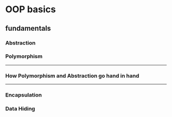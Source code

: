 # OOP basics

## fundamentals

### Abstraction
### Polymorphism

--- 
### How Polymorphism and Abstraction go hand in hand

--- 

### Encapsulation
### Data Hiding